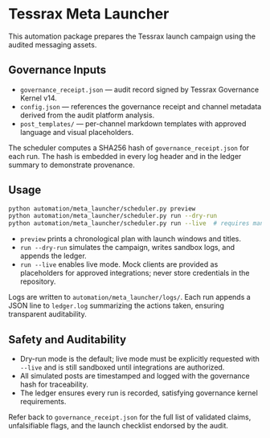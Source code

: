 # Tessrax Meta Launcher

This automation package prepares the Tessrax launch campaign using the audited messaging assets.

## Governance Inputs
- `governance_receipt.json` — audit record signed by Tessrax Governance Kernel v14.
- `config.json` — references the governance receipt and channel metadata derived from the audit platform analysis.
- `post_templates/` — per-channel markdown templates with approved language and visual placeholders.

The scheduler computes a SHA256 hash of `governance_receipt.json` for each run. The hash is embedded in every log header and in the ledger summary to demonstrate provenance.

## Usage
```bash
python automation/meta_launcher/scheduler.py preview
python automation/meta_launcher/scheduler.py run --dry-run
python automation/meta_launcher/scheduler.py run --live  # requires manual approval and credentials
```

- `preview` prints a chronological plan with launch windows and titles.
- `run --dry-run` simulates the campaign, writes sandbox logs, and appends the ledger.
- `run --live` enables live mode. Mock clients are provided as placeholders for approved integrations; never store credentials in the repository.

Logs are written to `automation/meta_launcher/logs/`. Each run appends a JSON line to `ledger.log` summarizing the actions taken, ensuring transparent auditability.

## Safety and Auditability
- Dry-run mode is the default; live mode must be explicitly requested with `--live` and is still sandboxed until integrations are authorized.
- All simulated posts are timestamped and logged with the governance hash for traceability.
- The ledger ensures every run is recorded, satisfying governance kernel requirements.

Refer back to `governance_receipt.json` for the full list of validated claims, unfalsifiable flags, and the launch checklist endorsed by the audit.
